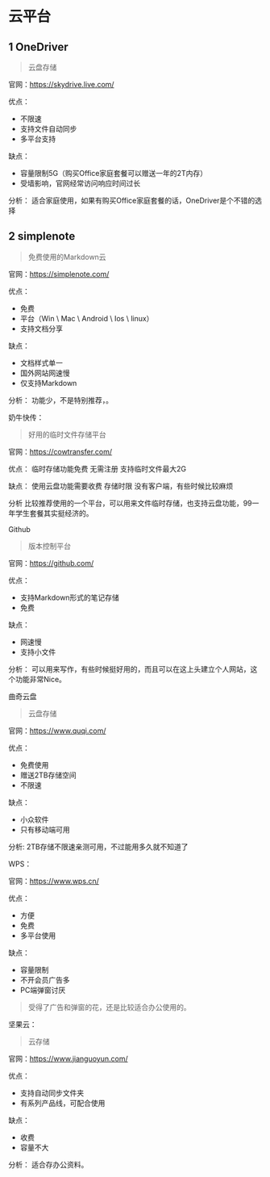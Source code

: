 # 云平台

## 1 OneDriver

> 云盘存储

官网：https://skydrive.live.com/

优点：
* 不限速
* 支持文件自动同步
* 多平台支持

缺点：
* 容量限制5G（购买Office家庭套餐可以赠送一年的2T内存）
* 受墙影响，官网经常访问响应时间过长

分析：
适合家庭使用，如果有购买Office家庭套餐的话，OneDriver是个不错的选择

## 2 simplenote

> 免费使用的Markdown云

官网：https://simplenote.com/

优点：
* 免费
* 平台（Win \ Mac \ Android \ Ios \ linux）
* 支持文档分享

缺点：
* 文档样式单一
* 国外网站网速慢
* 仅支持Markdown

分析：
功能少，不是特别推荐，。



奶牛快传：

> 好用的临时文件存储平台

官网：https://cowtransfer.com/

优点：
临时存储功能免费
无需注册
支持临时文件最大2G

缺点：
使用云盘功能需要收费
存储时限
没有客户端，有些时候比较麻烦

分析
比较推荐使用的一个平台，可以用来文件临时存储，也支持云盘功能，99一年学生套餐其实挺经济的。



Github

> 版本控制平台

官网：https://github.com/

优点：
* 支持Markdown形式的笔记存储
* 免费

缺点：
* 网速慢
* 支持小文件

分析：
可以用来写作，有些时候挺好用的，而且可以在这上头建立个人网站，这个功能非常Nice。



曲奇云盘

> 云盘存储

官网：https://www.quqi.com/

优点：
* 免费使用
* 赠送2TB存储空间
* 不限速

缺点：
* 小众软件
* 只有移动端可用

分析:
2TB存储不限速亲测可用，不过能用多久就不知道了



WPS：

官网：https://www.wps.cn/

优点：
* 方便
* 免费
* 多平台使用

缺点：
* 容量限制
* 不开会员广告多
* PC端弹窗讨厌

> 受得了广告和弹窗的花，还是比较适合办公使用的。



坚果云：

> 云存储

官网：https://www.jianguoyun.com/

优点：
* 支持自动同步文件夹
* 有系列产品线，可配合使用

缺点：
* 收费
* 容量不大

分析：
适合存办公资料。